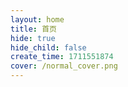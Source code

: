 ```yaml
---
layout: home
title: 首页
hide: true
hide_child: false
create_time: 1711551874
cover: /normal_cover.png
---
```

